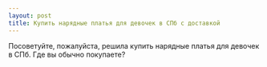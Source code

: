 ```yaml
---
layout: post 
title: Купить нарядные платья для девочек в СПб с доставкой 
--- 
```

Посоветуйте, пожалуйста, решила купить нарядные платья для девочек в СПб. Где вы обычно покупаете?
